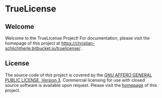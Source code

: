 # TrueLicense

## Welcome

Welcome to the TrueLicense Project!
For documentation, please visit the homepage of this project at
https://christian-schlichtherle.bitbucket.io/truelicense/ .

## License

The source code of this project is covered by the
[GNU AFFERO GENERAL PUBLIC LICENSE, Version 3](https://christian-schlichtherle.bitbucket.io/truelicense/license.html#GNU_AFFERO_GENERAL_PUBLIC_LICENSE_Version_3_19_November_2007).
Commercial licensing for use with closed source software is available upon
request.
Please visit the [homepage](https://christian-schlichtherle.bitbucket.io/truelicense/) of this project.
